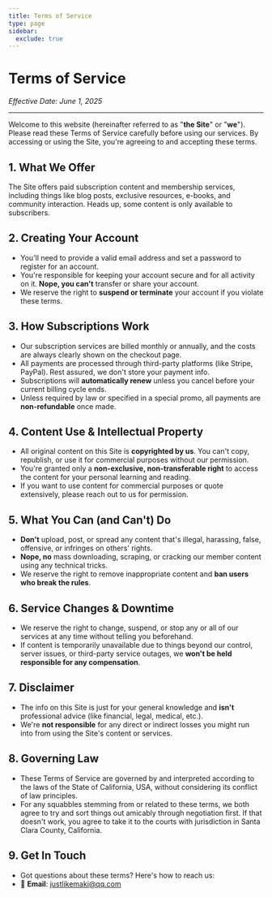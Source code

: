 ```yaml
---
title: Terms of Service
type: page
sidebar:
  exclude: true
---
```

# Terms of Service

*Effective Date: June 1, 2025*

---

Welcome to this website (hereinafter referred to as "**the Site**" or "**we**"). Please read these Terms of Service carefully before using our services. By accessing or using the Site, you're agreeing to and accepting these terms.

## 1. What We Offer
The Site offers paid subscription content and membership services, including things like blog posts, exclusive resources, e-books, and community interaction. Heads up, some content is only available to subscribers.

## 2. Creating Your Account
- You'll need to provide a valid email address and set a password to register for an account.
- You're responsible for keeping your account secure and for all activity on it. **Nope, you can't** transfer or share your account.
- We reserve the right to **suspend or terminate** your account if you violate these terms.

## 3. How Subscriptions Work
- Our subscription services are billed monthly or annually, and the costs are always clearly shown on the checkout page.
- All payments are processed through third-party platforms (like Stripe, PayPal). Rest assured, we don't store your payment info.
- Subscriptions will **automatically renew** unless you cancel before your current billing cycle ends.
- Unless required by law or specified in a special promo, all payments are **non-refundable** once made.

## 4. Content Use & Intellectual Property
- All original content on this Site is **copyrighted by us**. You can't copy, republish, or use it for commercial purposes without our permission.
- You're granted only a **non-exclusive, non-transferable right** to access the content for your personal learning and reading.
- If you want to use content for commercial purposes or quote extensively, please reach out to us for permission.

## 5. What You Can (and Can't) Do
- **Don't** upload, post, or spread any content that's illegal, harassing, false, offensive, or infringes on others' rights.
- **Nope, no** mass downloading, scraping, or cracking our member content using any technical tricks.
- We reserve the right to remove inappropriate content and **ban users who break the rules**.

## 6. Service Changes & Downtime
- We reserve the right to change, suspend, or stop any or all of our services at any time without telling you beforehand.
- If content is temporarily unavailable due to things beyond our control, server issues, or third-party service outages, we **won't be held responsible for any compensation**.

## 7. Disclaimer
- The info on this Site is just for your general knowledge and **isn't** professional advice (like financial, legal, medical, etc.).
- We're **not responsible** for any direct or indirect losses you might run into from using the Site's content or services.

## 8. Governing Law
- These Terms of Service are governed by and interpreted according to the laws of the State of California, USA, without considering its conflict of law principles.
- For any squabbles stemming from or related to these terms, we both agree to try and sort things out amicably through negotiation first. If that doesn't work, you agree to take it to the courts with jurisdiction in Santa Clara County, California.

## 9. Get In Touch
- Got questions about these terms? Here's how to reach us:
- 📧 **Email**: [justlikemaki@qq.com](mailto:justlikemaki@qq.com)